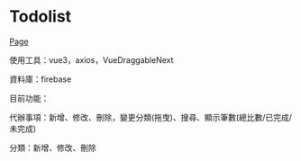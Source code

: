 # Todolist

[Page](https://a733181.github.io/Todolist/)

使用工具：vue3，axios，VueDraggableNext

資料庫：firebase

目前功能：

代辦事項：新增、修改、刪除，變更分類(拖曳)、搜尋、顯示筆數(總比數/已完成/未完成)

分類：新增、修改、刪除
